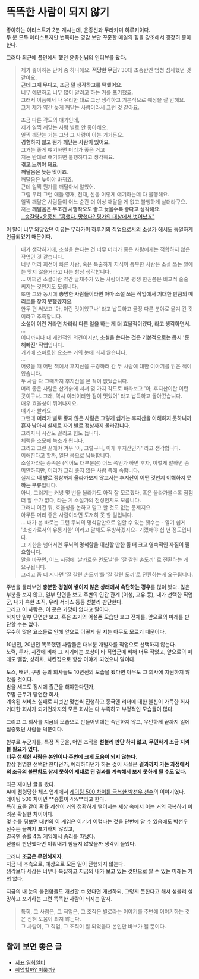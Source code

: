 # 똑똑한 사람이 되지 않기

좋아하는 아티스트가 2분 계시는데, 윤종신과 무라카미 하루키이다.  
두 분 모두 아티스트지만 번뜩이는 영감 보단 꾸준한 매일의 힘을 강조해서 굉장히 좋아한다.  
  
그러다 최근에 폴인에서 했던 윤종신님의 인터뷰를 봤다.

> 제가 좋아하는 단어 중 하나에요.
> **적당한 무딤**?
> 30대 초중반엔 엄청 섬세했던 것 같아요.  
> **근데 그때 무디고, 조금 덜 생각하고를 택했어요**.  
> 너무 예민하고 너무 많이 알려고 하는 거를 포기했죠.  
> 그래서 이쯤에서 나 유리한 대로 그냥 생각하고 기본적으로 예상을 잘 안해요.  
> 그게 제가 약간 늦게 깨닫는 사람이라서 그런 것 같아요.  
> 
> 조금 다른 각도의 얘기인데,  
> 제가 일찍 깨닫는 사람 별로 안 좋아해요.  
> 일찍 깨닫는 거는 그냥 그 사람이 아는 거거든요.  
> **경험하지 않고 뭔가 깨닫는 사람이 있어요**.  
> 그거는 좋게 얘기하면 머리가 좋은 거고  
> 저는 반대로 얘기하면 불행하다고 생각해요.  
> **겪고 느껴야 돼요**.  
> **깨달음은 늦는 맛이죠**.  
> 깨달음은 늦어야 바뀌죠.  
> 근데 일찍 뭔가를 깨달아서 알았어.  
> 그럼 우리 그런 애들 영재, 천재, 신동 이렇게 얘기하는데 다 불행해요.  
> 일찍 깨달은 사람들이 어느 순간 더 이상 깨달을 게 없고 불행하게 살더라구요.  
> 저는 **깨달음은 무조건 시행착오도 좋고 늦을수록 좋다고 생각해요**.  
> [- 송길영×윤종신 "흥했다, 망했다? 평가의 대상에서 벗어났죠"](https://www.youtube.com/watch?v=2zAvsHWIkiI)

이 말이 너무 와닿았던 이유는 무라카미 하루키의 [직업으로서의 소설가](https://product.kyobobook.co.kr/detail/S000001123668) 에서도 동일하게 언급되었기 때문이다.

> 내가 생각하기에, 소설을 쓴다는 건 너무 머리가 좋은 사람에게는 적합하지 않은 작업인 것 같습니다.  
> 너무 머리 회전이 빠른 사람, 혹은 특출하게 지식이 풍부한 사람은 소설 쓰는 일에는 맞지 않을거라고 나는 항상 생각합니다.  
> ...
> 어쩌면 소설이란 약간 글재주가 있는 사람이라면 평생 한권쯤은 비교적 술술 써지는 것인지도 모릅니다.  
> 또한 그와 동시에 **총명한 사람들이라면 아마 소설 쓰는 작업에서 기대한 만큼의 메리트를 찾지 못했겠지요**.  
> 한두 편 써보고 '아, 이런 것이었구나' 라고 납득하고 곧장 다른 분야로 옮겨 간 것이라고 추측합니다.  
> **소설이 이런 거라면 차라리 다른 일을 하는 게 더 효율적이겠다, 라고 생각하면서**.  
> ...  
> 어디까지나 내 개인적인 의견이지만, **소설을 쓴다는 것은 기본적으로는 몹시 '둔해빠진' 작업**입니다.  
> 거기에 스마트한 요소는 거의 눈에 띄지 않습니다.  
> ...  
> 어렸을 때 어떤 책에서 후지산을 구경하러 간 두 사람에 대한 이야기를 읽은 적이 있습니다.  
> 두 사람 다 그때까지 후지산을 본 적이 없었습니다.  
> 머리 좋은 사람은 산기슭에 서서 몇 가지 각도로 바라보고 '아, 후지산이란 이런 곳이구나. 그래, 역시 이러이러한 점이 멋있어' 라고 납득하고 돌아갔습니다.  
> 매우 효율성이 뛰어나지요.  
> 얘기가 빨라요.  
> 그런데 **머리가 별로 좋지 않은 사람은 그렇게 쉽게는 후지산을 이해하지 못하니까 혼자 남아서 실제로 자기 발로 정상까지 올라갑니다**.  
> 그러자니 시간도 걸리고 힘도 듭니다.  
> 체력을 소모해 녹초가 됩니다.  
> 그리고 그런 끝에야 겨우 '아, 그렇구나, 이게 후지산인가' 라고 생각합니다.  
> 이해한다고 할까, 일단 몸으로 납득합니다.  
> 소설가라는 종족은 (적어도 대부분은) 어느 쪽인가 하면 후자, 이렇게 말하면 좀 미안하지만, 머리가 그리 좋지 않은 사람 쪽에 속합니다.  
> 실제로 **내 발로 정상까지 올라가보지 않고서는 후지산이 어떤 것인지 이해하지 못하는 부류**입니다.  
> 아니, 그러기는 커녕 몇 번을 올라가도 아직 잘 모르겠다, 혹은 올라가볼수록 점점 더 알 수가 없다, 라는 게 소설가의 천성인지도 모릅니다.  
> 그러니 이건 뭐, 효율성을 논하고 말고 할 것도 없는 문제지요.  
> 아무튼 머리 좋은 사람이라면 도저히 못 할 일입니다.  
> ...
> 내가 본 바로는 그런 두뇌의 명석함만으로 일할 수 있는 햇수는 - 알기 쉽게 '소설가로서의 유통기한' 이라고 말해도 무방하겠지요- 기껐해야 십 년 정도입니다.  
> 그 기한을 넘어서면 **두뇌의 명석함을 대신할 만한 좀 더 크고 영속적인 자질이 필요합니다**.  
> 말을 바꾸면, 어느 시점에 '날카로운 면도날'을 '잘 갈린 손도끼' 로 전환하는 게 요구됩니다.  
> 그리고 좀 더 지나면 '잘 갈린 손도끼'를 '잘 갈린 도끼'로 전환하는게 요구됩니다.

주변을 둘러보면 **충분한 경험이 쌓이지 않은 상태에서 속단하는 경우**를 많이 봤다.
많은 부분을 보지 않고, 일부 단면을 보고 주변의 인간 관계 (이성, 교유 등), 내가 선택한 직업군, 내가 속한 조직, 우리 서비스 등등 섣불리 판단한다.  
그리고 이 사람은, 이 곳은 가망이 없다고 말이다.  
하지만 일부 단면만 보고, 혹은 초기의 어설픈 모습만 보고 전체를, 앞으로의 미래를 판단할 수는 없다.  
무수히 많은 요소들로 인해 앞으로 어떻게 될 지는 아무도 모르기 때문이다.  

10년전, 20년전 똑똑했던 사람들은 대부분 개발자를 직업으로 선택하지 않는다.  
노력, 투자, 시간에 비해 그 시기에는 보상이 타 직업군에 비해 너무 적었고, 앞으로의 미래도 땔깜, 상하차, 치킨집으로 항상 이야기 되었으니 말이다.  
  
토스, 배민, 쿠팡 등의 회사들도 10년전의 모습을 봤다면 아무도 그 회사에 지원하지 않았을 것이다.  
밤을 새고도 정시에 출근을 해야한다던가,  
주말 근무가 당연한 회사,  
계속된 서비스 실패로 피벗만 몇번씩 진행하고 종국엔 리더에 대한 불신이 가득한 회사  
거대한 회사가 되기전까지의 모든 회사는 다 부족하고 부정적인 모습들이 많다.  

그리고 그 회사를 지금의 모습으로 만들어낸데는 속단하지 않고, 무던하게 끝까지 일에 집중했던 사람들 덕분이다.   
  
함부로 누군가를, 특정 직군을, 어떤 조직을 **섣불리 판단 하지 않고, 무던하게 조금 지켜볼 필요가 있다**.  
**너무 섬세한 사람은 본인이나 주변에 크게 도움이 되지 않는다**.  
항상 현명한 선택만 한다던가, 예리하다던가 하는 것이 사실은 **결과까지 가는 과정에서의 조금의 불편함도 참지 못하여 제대로 된 결과를 계속해서 보지 못하게 될 수도 있다**.    
  
최근 재미난 글을 봤다.  
AI에 점령당한 체스 업계에서 [레이팅 500 차이를 극복한 박선우 선수](https://theqoo.net/square/2535603804)의 이야기였다.  
레이팅 500 차이면 **승률이 4%**라고 한다.  
특히 요즘 같이 확률 계산이 거의 정확하게 떨어지는 세상 속에서 이는 거의 극복하기 어려운 확실한 차이이다.  
몇 수를 둬보면 대번의 이 게임은 이기기 어렵다는 것을 단번에 알 수 있음에도 박선우 선수는 끝까지 포기하지 않았고,  
결국엔 승률 4% 게임에서 승리를 따냈다.  
섣불리 판단했다면 이뤄내기 힘들지 않았을까 생각이 들었다.  
  
그러니 **조금은 무던해지자**.  
지금 내 추측으로, 예상으로 모든 일이 진행되지 않는다.  
생각보다 세상은 너무나 복잡하고 지금의 내가 보고 있는 것만으로 알 수 있는 미래는 거의 없다.  

지금의 내 눈의 불편함들도 개선할 수 있다면 개선하되, 그렇지 못한다고 해서 섣불리 실망하고 포기하는 그런 똑똑한 사람이 되지는 말자.  

> 특히, 그 사람은, 그 직업은, 그 조직은 별로라는 이야기를 주변에 이야기하는 것은 전혀 도움이 되지 않는다.  
그 사람이, 그 직업, 그 조직이 잘 되었을때 본인만 바보가 될 뿐이다.  
  

## 함께 보면 좋은 글

- [지표 일희일비](https://jojoldu.tistory.com/723)
- [취업할까? 미룰까?](https://jojoldu.tistory.com/398)